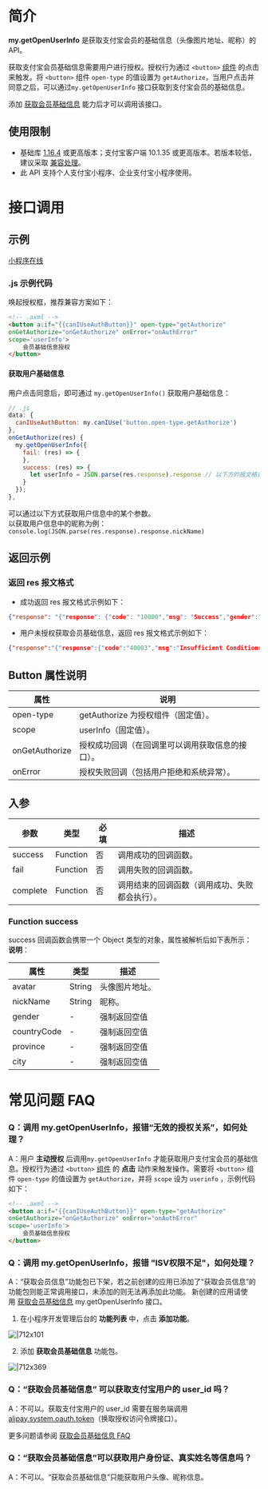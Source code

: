 
# 简介
**my.getOpenUserInfo** 是获取支付宝会员的基础信息（头像图片地址、昵称）的 API。

获取支付宝会员基础信息需要用户进行授权。授权行为通过 `<button>` [组件](https://opendocs.alipay.com/mini/component/button) 的点击来触发。将 `<button>` 组件 `open-type` 的值设置为 `getAuthorize`，当用户点击并同意之后，可以通过`my.getOpenUserInfo` 接口获取到支付宝会员的基础信息。

添加 [获取会员基础信息](https://opendocs.alipay.com/mini/introduce/twn8vq) 能力后才可以调用该接口。<br />


## 使用限制
- 基础库 [1.16.4](https://opendocs.alipay.com/mini/framework/lib) 或更高版本；支付宝客户端 10.1.35 或更高版本。若版本较低，建议采取 [兼容处理](https://opendocs.alipay.com/mini/framework/compatibility)。<br />
- 此 API 支持个人支付宝小程序、企业支付宝小程序使用。<br />

# 接口调用

## 示例
[小程序在线](https://opendocs.alipay.com/examples/c3ef65d4-5186-4eb6-aab9-95d6e59c800d) 

### .js 示例代码
唤起授权框，推荐兼容方案如下：
```html
<!-- .axml -->
<button a:if="{{canIUseAuthButton}}" open-type="getAuthorize" 
onGetAuthorize="onGetAuthorize" onError="onAuthError" 
scope='userInfo'>
    会员基础信息授权
</button>
```

#### 获取用户基础信息
用户点击同意后，即可通过 `my.getOpenUserInfo()` 获取用户基础信息：
```javascript
// .js 
data: {
  canIUseAuthButton: my.canIUse('button.open-type.getAuthorize')
},
onGetAuthorize(res) {
  my.getOpenUserInfo({
    fail: (res) => {
    },
    success: (res) => {
      let userInfo = JSON.parse(res.response).response // 以下方的报文格式解析两层 response
    }
  });
},
```
可以通过以下方式获取用户信息中的某个参数。<br />以获取用户信息中的昵称为例：`console.log(JSON.parse(res.response).response.nickName)`

## 返回示例

### 返回 res 报文格式

- 成功返回 res 报文格式示例如下：<br />
```json
{"response": "{"response": {"code": "10000","msg": "Success","gender":"","countryCode":"","province":"","city":"","nickName": "XXX","avatar": "https://tfs.alipayobjects.com/images/partner/XXXXXXXX"}}"}
```

- 用户未授权获取会员基础信息，返回 res 报文格式示例如下：<br />
```json
{"response":"{"response":{"code":"40003","msg":"Insufficient Conditions","subCode":"isv.invalid-auth-relations","subMsg":"无效的授权关系"}}"}
```

## Button 属性说明
| **属性** | **说明** |
| --- | --- |
| open-type | getAuthorize 为授权组件（固定值）。 |
| scope | userInfo（固定值）。 |
| onGetAuthorize | 授权成功回调（在回调里可以调用获取信息的接口）。 |
| onError | 授权失败回调（包括用户拒绝和系统异常）。 |


## 入参
| **参数** | **类型** | **必填** | **描述** |
| --- | --- | --- | --- |
| success  | Function | 否 | 调用成功的回调函数。 |
| fail | Function | 否 | 调用失败的回调函数。 |
| complete | Function | 否 | 调用结束的回调函数（调用成功、失败都会执行）。 |


### Function success
success 回调函数会携带一个 Object 类型的对象，属性被解析后如下表所示：<br />**说明**：

| **属性** | **类型** | **描述** |
| --- | --- | --- |
| avatar | String | 头像图片地址。 |
| nickName | String | 昵称。 |
| gender | - | 强制返回空值 |
| countryCode | - | 强制返回空值 |
| province | - | 强制返回空值 |
| city | - | 强制返回空值 |

# 常见问题 FAQ
### Q：调用 my.getOpenUserInfo，报错“无效的授权关系”，如何处理？
A：用户 **主动授权** 后调用`my.getOpenUserInfo` 才能获取用户支付宝会员的基础信息。授权行为通过 `<button>` [组件](https://opendocs.alipay.com/mini/component/button) 的 **点击** 动作来触发操作。需要将 `<button>` 组件 `open-type` 的值设置为 `getAuthorize`，并将 `scope` 设为 `userinfo` ，示例代码如下：
```html
<!-- .axml -->
<button a:if="{{canIUseAuthButton}}" open-type="getAuthorize" 
onGetAuthorize="onGetAuthorize" onError="onAuthError" 
scope='userInfo'>
    会员基础信息授权
</button>
```

### Q：调用 my.getOpenUserInfo，报错 "ISV权限不足"，如何处理？
A：“获取会员信息”功能包已下架，若之前创建的应用已添加了“获取会员信息”的功能包则能正常调用接口，未添加的则无法再添加此功能。 新创建的应用请使用 [获取会员基础信息](https://opendocs.alipay.com/mini/introduce/twn8vq) my.getOpenUserInfo 接口。

1. 在小程序开发管理后台的 **功能列表** 中，点击 **添加功能**。

![|712x101](https://gw.alipayobjects.com/zos/skylark-tools/public/files/9219534cf0b476cb9654aa6dfcafcaff.png#align=left&display=inline&height=105&margin=%5Bobject%20Object%5D&originHeight=212&originWidth=1500&status=done&style=stroke&width=746)

2. 添加 **获取会员基础信息** 功能包。

![|712x369](https://gw.alipayobjects.com/zos/skylark-tools/public/files/f213001ed91e03d6fdd36a713f554f8e.png#align=left&display=inline&height=387&margin=%5Bobject%20Object%5D&originHeight=570&originWidth=1099&status=done&style=stroke&width=746)

### Q：“获取会员基础信息” 可以获取支付宝用户的 user_id 吗？
A：不可以。获取支付宝用户的 user_id 需要在服务端调用 [alipay.system.oauth.token](https://opendocs.alipay.com/mini/02qkj4)（换取授权访问令牌接口）。

更多问题请参阅 [获取会员基础信息 FAQ](https://opendocs.alipay.com/mini/api/qcn29g)<br />

### Q：“获取会员基础信息”可以获取用户身份证、真实姓名等信息吗？
A：不可以。“获取会员基础信息”只能获取用户头像、昵称信息。


